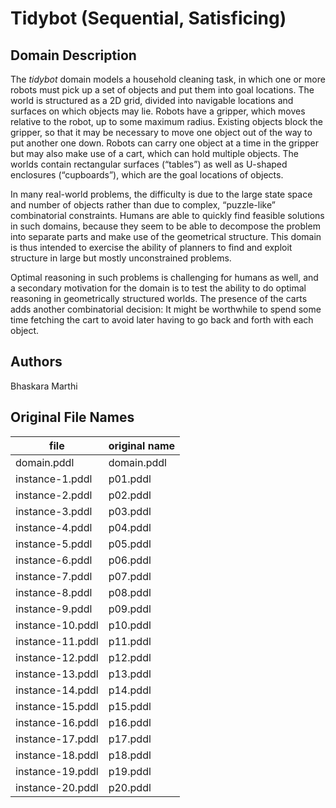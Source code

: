 # Tidybot (Sequential, Satisficing)

## Domain Description

The *tidybot* domain models a household cleaning task, in which one or more robots must pick up a set of objects and put them into goal locations.
The world is structured as a 2D grid, divided into navigable locations and surfaces on which objects may lie.
Robots have a gripper, which moves relative to the robot, up to some maximum radius.
Existing objects block the gripper, so that it may be necessary to move one object out of the way to put another one down.
Robots can carry one object at a time in the gripper but may also make use of a cart, which can hold multiple objects.
The worlds contain rectangular surfaces (“tables”) as well as U-shaped enclosures (“cupboards”), which are the goal locations of objects.

In many real-world problems, the difficulty is due to the large state space and number of objects rather than due to complex, “puzzle-like” combinatorial constraints.
Humans are able to quickly find feasible solutions in such domains, because they seem to be able to decompose the problem into separate parts and make use of the geometrical structure.
This domain is thus intended to exercise the ability of planners to find and exploit structure in large but mostly unconstrained problems.

Optimal reasoning in such problems is challenging for humans as well, and a secondary motivation for the domain is to test the ability to do optimal reasoning in geometrically structured worlds.
The presence of the carts adds another combinatorial decision:
It might be worthwhile to spend some time fetching the cart to avoid later having to go back and forth with each object.

## Authors

Bhaskara Marthi

## Original File Names

| file             | original name |
|------------------|---------------|
| domain.pddl      | domain.pddl   |
| instance-1.pddl  | p01.pddl      |
| instance-2.pddl  | p02.pddl      |
| instance-3.pddl  | p03.pddl      |
| instance-4.pddl  | p04.pddl      |
| instance-5.pddl  | p05.pddl      |
| instance-6.pddl  | p06.pddl      |
| instance-7.pddl  | p07.pddl      |
| instance-8.pddl  | p08.pddl      |
| instance-9.pddl  | p09.pddl      |
| instance-10.pddl | p10.pddl      |
| instance-11.pddl | p11.pddl      |
| instance-12.pddl | p12.pddl      |
| instance-13.pddl | p13.pddl      |
| instance-14.pddl | p14.pddl      |
| instance-15.pddl | p15.pddl      |
| instance-16.pddl | p16.pddl      |
| instance-17.pddl | p17.pddl      |
| instance-18.pddl | p18.pddl      |
| instance-19.pddl | p19.pddl      |
| instance-20.pddl | p20.pddl      |

